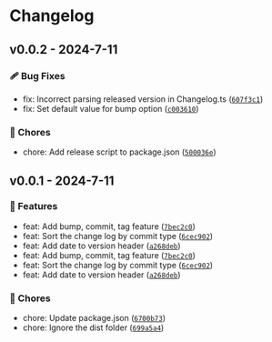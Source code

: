 # Changelog

## v0.0.2 - 2024-7-11


### 🩹 Bug Fixes

- fix: Incorrect parsing released version in Changelog.ts ([`607f3c1`](https://github.com/trandaison/changeloger/commit/607f3c1))
- fix: Set default value for bump option ([`c003610`](https://github.com/trandaison/changeloger/commit/c003610))

### 🏡 Chores

- chore: Add release script to package.json ([`500036e`](https://github.com/trandaison/changeloger/commit/500036e))


## v0.0.1 - 2024-7-11


### 🚀 Features

- feat: Add bump, commit, tag feature ([`7bec2c0`](https://github.com/trandaison/changeloger/commit/7bec2c0))
- feat: Sort the change log by commit type ([`6cec902`](https://github.com/trandaison/changeloger/commit/6cec902))
- feat: Add date to version header ([`a268deb`](https://github.com/trandaison/changeloger/commit/a268deb))
- feat: Add bump, commit, tag feature ([`7bec2c0`](https://github.com/trandaison/changeloger/commit/7bec2c0))
- feat: Sort the change log by commit type ([`6cec902`](https://github.com/trandaison/changeloger/commit/6cec902))
- feat: Add date to version header ([`a268deb`](https://github.com/trandaison/changeloger/commit/a268deb))

### 🏡 Chores

- chore: Update package.json ([`6700b73`](https://github.com/trandaison/changeloger/commit/6700b73))
- chore: Ignore the dist folder ([`699a5a4`](https://github.com/trandaison/changeloger/commit/699a5a4))

